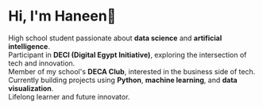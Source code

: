 # Hi, I'm Haneen👋
High school student passionate about **data science** and **artificial intelligence**.  
Participant in **DECI (Digital Egypt Initiative)**, exploring the intersection of tech and innovation.  
Member of my school's **DECA Club**, interested in the business side of tech.  
Currently building projects using **Python**, **machine learning**, and **data visualization**.  
Lifelong learner and future innovator.
